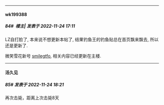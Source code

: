 

*****

####  wk199388  
##### 84#         楼主| 发表于 2022-11-24 17:11

LZ自打脸了, 本来说不想更新本帖了, 结果钓鱼王的钓鱼贴总在首页飘来飘去, 所以还是更新了.

微笑雪花新号 [smilegtfo](https://bbs.saraba1st.com/2b/home.php?mod=space&amp;uid=562094&amp;do=profile&amp;from=space), 相关内容已经更新在主楼.



*****

####  活久见  
##### 85#       发表于 2022-11-24 18:21

再次击毙，距离上次击毙8天


